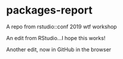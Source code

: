 # packages-report
A repo from rstudio::conf 2019 wtf workshop

An edit from RStudio...I hope this works!

Another edit, now in GitHub in the browser
